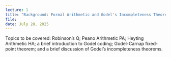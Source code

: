 ```yaml
---
lecture: 1
title: "Background: Formal Arithmetic and Godel's Incompleteness Theorems"    
file:  
date: July 28, 2025
---
```


Topics to be covered: Robinson’s Q;  Peano Arithmetic PA; Heyting Arithmetic HA; a brief introduction to Godel coding; Godel-Carnap fixed-point theorem; and a brief discussion of Godel’s incompleteness theorems.
 